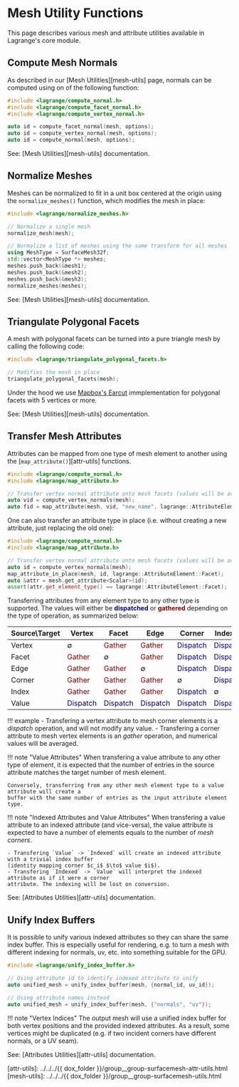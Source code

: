 # Mesh Utility Functions

This page describes various mesh and attribute utilities available in Lagrange's core module.

## Compute Mesh Normals

As described in our [Mesh Utilities][mesh-utils] page, normals can be computed using on of the
following function:

```c++
#include <lagrange/compute_normal.h>
#include <lagrange/compute_facet_normal.h>
#include <lagrange/compute_vertex_normal.h>

auto id = compute_facet_normal(mesh, options);
auto id = compute_vertex_normal(mesh, options);
auto id = compute_normal(mesh, options);
```

See: [Mesh Utilities][mesh-utils] documentation.

## Normalize Meshes

Meshes can be normalized to fit in a unit box centered at the origin using the `normalize_meshes()`
function, which modifies the mesh in place:

```c++
#include <lagrange/normalize_meshes.h>

// Normalize a single mesh
normalize_mesh(mesh);

// Normalize a list of meshes using the same transform for all meshes
using MeshType = SurfaceMesh32f;
std::vector<MeshType *> meshes;
meshes.push_back(&mesh1);
meshes.push_back(&mesh2);
meshes.push_back(&mesh3);
normalize_meshes(meshes);
```

<!-- Note: We should add a initializer list overload to `normalize_meshes()` ... :) -->

See: [Mesh Utilities][mesh-utils] documentation.

## Triangulate Polygonal Facets

A mesh with polygonal facets can be turned into a pure triangle mesh by calling the following code:

```c++
#include <lagrange/triangulate_polygonal_facets.h>

// Modifies the mesh in place
triangulate_polygonal_facets(mesh);
```

Under the hood we use [Mapbox's Earcut](https://github.com/mapbox/earcut.hpp) immplementation for
polygonal facets with 5 vertices or more.

See: [Mesh Utilities][mesh-utils] documentation.

## Transfer Mesh Attributes

Attributes can be mapped from one type of mesh element to another using the
[`map_attribute()`][attr-utils] functions.

```c++
#include <lagrange/compute_normal.h>
#include <lagrange/map_attribute.h>

// Transfer vertex normal attribute onto mesh facets (values will be averaged)
auto vid = compute_vertex_normals(mesh);
auto fid = map_attribute(mesh, vid, "new_name", lagrange::AttributeElement::Facet);
```

One can also transfer an attribute type in place (i.e. without creating a new attribute, just
replacing the old one):

```c++
#include <lagrange/compute_normal.h>
#include <lagrange/map_attribute.h>

// Transfer vertex normal attribute onto mesh facets (values will be averaged)
auto id = compute_vertex_normals(mesh);
map_attribute_in_place(mesh, id, lagrange::AttributeElement::Facet);
auto &attr = mesh.get_attribute<Scalar>(id);
assert(attr.get_element_type() == lagrange::AttributeElement::Facet);
```

Transferring attributes from any element type to any other type is supported. The values will either
be <span style="color:navy">**dispatched**</span> or <span style="color:maroon">**gathered**</span>
depending on the type of operation, as summarized below:


| Source\Target | Vertex   | Facet    | Edge     | Corner   | Indexed  | Value    |
|---------------|----------|----------|----------|----------|----------|----------|
| Vertex        |   ∅      | <span style="color:maroon">Gather</span>  | <span style="color:maroon">Gather</span>  | <span style="color:navy">Dispatch<span> | <span style="color:navy">Dispatch<span> | <span style="color:navy">Dispatch<span> |
| Facet         | <span style="color:maroon">Gather</span>  |    ∅     | <span style="color:maroon">Gather</span>  | <span style="color:navy">Dispatch<span> | <span style="color:navy">Dispatch<span> | <span style="color:navy">Dispatch<span> |
| Edge          | <span style="color:maroon">Gather</span>  | <span style="color:maroon">Gather</span>  |    ∅     | <span style="color:navy">Dispatch<span> | <span style="color:navy">Dispatch<span> | <span style="color:navy">Dispatch<span> |
| Corner        | <span style="color:maroon">Gather</span>  | <span style="color:maroon">Gather</span>  | <span style="color:maroon">Gather</span>  |    ∅     | <span style="color:navy">Dispatch<span> | <span style="color:navy">Dispatch<span> |
| Index         | <span style="color:maroon">Gather</span>  | <span style="color:maroon">Gather</span>  | <span style="color:maroon">Gather</span>  | <span style="color:navy">Dispatch<span> |    ∅     | <span style="color:navy">Dispatch<span> |
| Value         | <span style="color:navy">Dispatch<span> | <span style="color:navy">Dispatch<span> | <span style="color:navy">Dispatch<span> | <span style="color:navy">Dispatch<span> | <span style="color:navy">Dispatch<span> |    ∅     |


!!! example
    - Transfering a vertex attribute to mesh corner elements is a _dispatch_ operation, and will not
    modify any value.
    - Transfering a corner attribute to mesh vertex elements is an _gather_ operation, and
    numerical values will be averaged.

!!! note "Value Attributes"
    When transfering a value attribute to any other type of element, it is expected that the number
    of entries in the source attribute matches the target number of mesh element.

    Conversely, transferring from any other mesh element type to a value attribute will create a
    buffer with the same number of entries as the input attribute element type.

!!! note "Indexed Attributes and Value Attributes"
    When transfering a value attribute to an indexed attribute (and vice-versa), the value attribute
    is expected to have a number of elements equals to the number of _mesh corners_.

    - Transfering `Value` -> `Indexed` will create an indexed attribute with a trivial index buffer
    (identity mapping corner $c_i$ $\to$ value $i$).
    - Transfering `Indexed` -> `Value` will interpret the indexed attribute as if it were a corner
    attribute. The indexing will be lost on conversion.

See: [Attributes Utilities][attr-utils] documentation.

## Unify Index Buffers

It is possible to unify various indexed attributes so they can share the same index buffer. This is
especially useful for rendering, e.g. to turn a mesh with different indexing for normals, uv, etc.
into something suitable for the GPU.

```c++
#include <lagrange/unify_index_buffer.h>

// Using attribute id to identify indexed attribute to unify
auto unified_mesh = unify_index_buffer(mesh, {normal_id, uv_id});

// Using attribute names instead
auto unified_mesh = unify_index_buffer(mesh, {"normals", "uv"});
```

!!! note "Vertex Indices"
    The output mesh will use a unified index buffer for both vertex positions and the provided
    indexed attributes. As a result, some vertices might be duplicated (e.g. if two incident corners
    have different normals, or a UV seam).

See: [Attributes Utilities][attr-utils] documentation.

[attr-utils]: ../../../{{ dox_folder }}/group__group-surfacemesh-attr-utils.html
[mesh-utils]: ../../../{{ dox_folder }}/group__group-surfacemesh-utils.html
